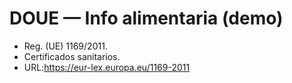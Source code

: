 # DOUE — Info alimentaria (demo)
- Reg. (UE) 1169/2011.
- Certificados sanitarios.
- URL:https://eur-lex.europa.eu/1169-2011
